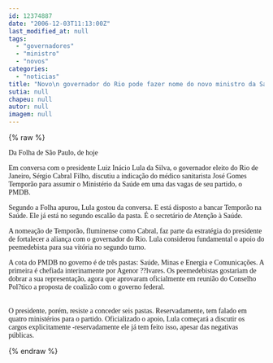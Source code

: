 ```yaml
---
id: 12374887
date: "2006-12-03T11:13:00Z"
last_modified_at: null
tags:
  - "governadores"
  - "ministro"
  - "novos"
categories:
  - "noticias"
title: "Novo\n governador do Rio pode fazer nome do novo ministro da Sa\u00fade"
sutia: null
chapeu: null
autor: null
imagem: null
---
```

{% raw %}
<p><P><FONT face=Verdana>Da Folha de São Paulo, de hoje</FONT></P></p>
<p><P><FONT face=Verdana>Em conversa com o presidente Luiz Inácio Lula da Silva, o governador eleito do Rio de Janeiro, Sérgio Cabral Filho, discutiu a indicação do médico sanitarista José Gomes Temporão para assumir o Ministério da Saúde em uma das vagas de seu partido, o PMDB.<BR></FONT></P></p>
<p><P><FONT face=Verdana>Segundo a Folha apurou, Lula gostou da conversa. E está disposto a bancar Temporão na Saúde. Ele já está no segundo escalão da pasta. É o secretário de Atenção à Saúde.<BR></FONT></P></p>
<p><P><FONT face=Verdana>A nomeação de Temporão, fluminense como Cabral, faz parte da estratégia do presidente de fortalecer a aliança com o governador do Rio. Lula considerou fundamental o apoio do peemedebista para sua vitória no segundo turno.<BR></FONT></P></p>
<p><P><FONT face=Verdana>A cota do PMDB no governo é de três pastas: Saúde, Minas e Energia e Comunicações. A primeira é chefiada interinamente por Agenor ??lvares. Os peemedebistas gostariam de dobrar a sua representação, agora que aprovaram oficialmente em reunião do Conselho Pol?tico a proposta de coalizão com o governo federal.</FONT></P></p>
<p><P><BR><FONT face=Verdana>O presidente, porém, resiste a conceder seis pastas. Reservadamente, tem falado em quatro ministérios para o partido. Oficializado o apoio, Lula começará a discutir os cargos explicitamente -reservadamente ele já tem feito isso, apesar das negativas públicas.</FONT></P> </p>
{% endraw %}